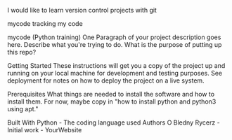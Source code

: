 I would like to learn version control projects with git

mycode
tracking my code

mycode (Python training)
One Paragraph of your project description goes here. Describe what you're trying to do. What is the purpose of putting up this repo?

Getting Started
These instructions will get you a copy of the project up and running on your local machine for development and testing purposes. See deployment for notes on how to deploy the project on a live system.

Prerequisites
What things are needed to install the software and how to install them. For now, maybe copy in "how to install python and python3 using apt."

Built With
Python - The coding language used
Authors
O Bledny Rycerz - Initial work - YourWebsite
